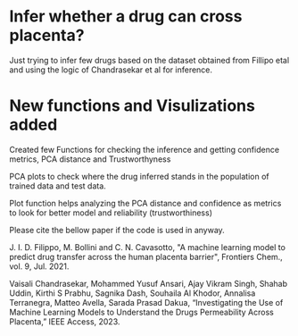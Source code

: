 # Infer whether a drug can cross placenta?

Just trying to infer few drugs based on the dataset obtained from Fillipo etal and using the logic of Chandrasekar et al for inference.

# New functions and Visulizations added
Created few Functions for checking the inference and getting confidence metrics, PCA distance and Trustworthyness

PCA plots to check where the drug inferred stands in the population of trained data and test data.

Plot function helps analyzing the PCA distance and confidence as metrics to look for better model and reliability (trustworthiness)


Please cite the bellow paper if the code is used in anyway.

J. I. D. Filippo, M. Bollini and C. N. Cavasotto, "A machine learning model to predict drug transfer across the human placenta barrier", Frontiers Chem., vol. 9, Jul. 2021.

Vaisali Chandrasekar, Mohammed Yusuf Ansari, Ajay Vikram Singh, Shahab Uddin, Kirthi S Prabhu, Sagnika Dash, Souhaila Al Khodor, Annalisa Terranegra, Matteo Avella, Sarada Prasad Dakua, “Investigating the Use of Machine Learning Models to Understand the Drugs Permeability Across Placenta,” IEEE Access, 2023.
